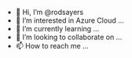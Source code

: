 - 👋 Hi, I’m @rodsayers
- 👀 I’m interested in Azure Cloud ...
- 🌱 I’m currently learning ...
- 💞️ I’m looking to collaborate on ...
- 📫 How to reach me ...

<!---
rodsayers/rodsayers is a ✨ special ✨ repository because its `README.md` (this file) appears on your GitHub profile.
You can click the Preview link to take a look at your changes.
--->
